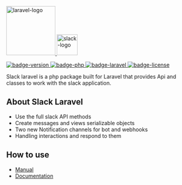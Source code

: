 <p>
    <a href="https://laravel.com" target="_blank">
        <img alt="laravel-logo" src="https://raw.githubusercontent.com/laravel/art/master/logo-lockup/5%20SVG/2%20CMYK/1%20Full%20Color/laravel-logolockup-cmyk-red.svg" height="130">
    </a>
    <a href="https://slack.com" target="_blank">
        <img alt="slack-logo" src="https://upload.wikimedia.org/wikipedia/commons/thumb/b/b9/Slack_Technologies_Logo.svg/1024px-Slack_Technologies_Logo.svg.png" height="55">
    </a>
</p>

<p>
    <a href="https://gitlab.virtuosereality.com/virtuose-reality/slack-laravel/-/packages">
        <img alt="badge-version" src="https://img.shields.io/badge/version-1.1.2-b51993">
    </a>
    <a href="https://www.php.net/releases/7_3_0.php">
        <img alt="badge-php" src="https://img.shields.io/badge/php->= 7.3-informational">
    </a>
    <a href="https://laravel.com">
        <img alt="badge-laravel" src="https://img.shields.io/badge/Laravel->= 8.0-informational">
    </a>
    <a href="https://fr.wikipedia.org/wiki/Licence_MIT">
        <img alt="badge-license" src="https://img.shields.io/badge/license-MIT-inactive">
    </a>
</p>

<p>
    Slack laravel is a php package built for Laravel that provides Api and classes to work with the slack application.
</p>

## About Slack Laravel

* Use the full slack API methods
* Create messages and views serializable objects
* Two new Notification channels for bot and webhooks
* Handling interactions and respond to them

## How to use

* [Manual](https://gitlab.virtuosereality.com/virtuose-reality/slack-laravel/-/wikis/home)
* [Documentation](https://virtuose-reality.gitlab-pages.virtuosereality.com/slack-laravel/api/index.xhtml)
